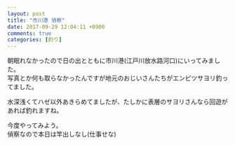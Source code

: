 ```yaml
---
layout: post
title: "市川港 偵察"
date: 2017-09-29 12:04:11 +0900
comments: true
categories: [釣り]
---
```


朝眠れなかったので日の出とともに市川港(江戸川放水路河口)にいってみました。  
写真とか何も取らなかったんですが地元のおじいさんたちがエンピツサヨリ釣ってました。  
  
水深浅くてハゼ以外あきらめてましたが、たしかに表層のサヨリさんなら回遊があれば釣れますね。  
  
今度やってみよう。  
偵察なので本日は竿出しなし(仕事せな)  

